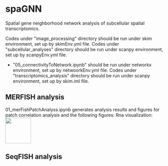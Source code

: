# spaGNN
Spatial gene neighborhood network analysis of subcellular spatial transcriptomics.

Codes under "image_processing"  directory should be run under skim environment, set up by skimEnv.yml file.
Codes under "subcellular_analyses"  directory should be run under scanpy environment, set up by scanpyEnv.yml file.
  - "05_connectivityToNetwork.ipynb" should be run under networkx environment, set up by netwoorkEnv.yml file.
Codes under "transcriptomics_analysis" directory should be run under scanpy environment, set up by skim.iml file.



## MERFISH analysis
01_merFishPatchAnalyss.ipynb generates analysis results and figures for patch correlation analysis and the following figures:
Rna visualization:
<img src="[https://github.com/coskunlab/spaGNN/blob/main/MERFISH_analysis/code/figures/fibroblast%20shuffled%20merfish%20cell06%20scatter%20comp%20colors.png" width="80">


## SeqFISH analysis
